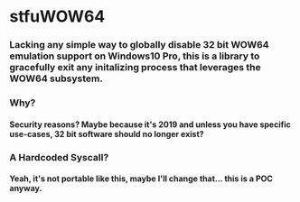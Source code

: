 # stfuWOW64
### Lacking any simple way to globally disable 32 bit WOW64 emulation support on Windows10 Pro, this is a library to gracefully exit any initalizing process that leverages the WOW64 subsystem.

### Why?
#### Security reasons? Maybe because it's 2019 and unless you have specific use-cases, 32 bit software should no longer exist?

### A Hardcoded Syscall?
#### Yeah, it's not portable like this, maybe I'll change that... this is a POC anyway.   
